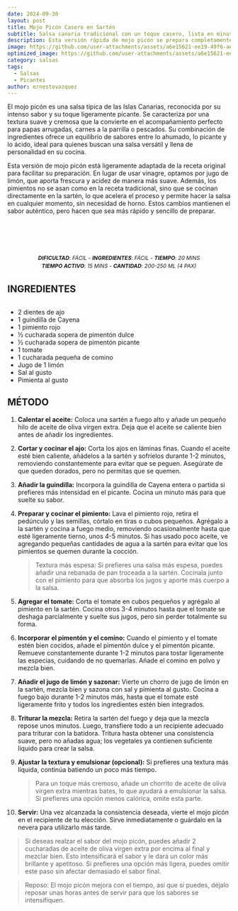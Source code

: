 ```yaml
---
date: 2024-09-30
layout: post
title: Mojo Picón Casero en Sartén
subtitle: Salsa canaria tradicional con un toque casero, lista en minutos.
description: Esta versión rápida de mojo picón se prepara completamente en sartén, logrando una mezcla perfecta de sabores intensos y picantes. La combinación de ajo, guindilla, pimientos y tomate es ideal para acompañar papas arrugadas, carnes o cualquier aperitivo. ¡Un toque de las Islas Canarias que no puede faltar en tu cocina!
image: https://github.com/user-attachments/assets/a6e15621-ee19-49f6-ae45-f963f1f02845
optimized_image: https://github.com/user-attachments/assets/a6e15621-ee19-49f6-ae45-f963f1f02845
category: salsas
tags:
  - Salsas
  - Picantes
author: ernestovazquez
---
```


El mojo picón es una salsa típica de las Islas Canarias, reconocida por su intenso sabor y su toque ligeramente picante. Se caracteriza por una textura suave y cremosa que la convierte en el acompañamiento perfecto para papas arrugadas, carnes a la parrilla o pescados. Su combinación de ingredientes ofrece un equilibrio de sabores entre lo ahumado, lo picante y lo ácido, ideal para quienes buscan una salsa versátil y llena de personalidad en su cocina.

Esta versión de mojo picón está ligeramente adaptada de la receta original para facilitar su preparación. En lugar de usar vinagre, optamos por jugo de limón, que aporta frescura y acidez de manera más suave. Además, los pimientos no se asan como en la receta tradicional, sino que se cocinan directamente en la sartén, lo que acelera el proceso y permite hacer la salsa en cualquier momento, sin necesidad de horno. Estos cambios mantienen el sabor auténtico, pero hacen que sea más rápido y sencillo de preparar.

<div style="display: flex; justify-content: center; text-align: center; margin-bottom: 10px; font-size: 12px;">
  <div>
    <br>
    <br>
    <br>
    <br>
    <br>
    <p style="margin: 0; line-height: 1.5;"><em><strong>DIFICULTAD</strong></em>: <em>FÁCIL</em> - <em><strong>INGREDIENTES</strong></em>: <em>FÁCIL</em> - <em><strong>TIEMPO</strong></em>: <em>20 MINS</em></p>
    <p style="margin: 0; line-height: 1.5;"><em><strong>TIEMPO ACTIVO</strong></em>: <em>15 MINS</em> - <em><strong>CANTIDAD</strong></em>: <em>200-250 ML (4 PAX)</em></p>
  </div>
</div>


## INGREDIENTES

<div style="display: flex; justify-content: space-between;">
  <div style="flex: 1; margin-right: 20px;">
    <ul style="margin-bottom: 0;">
      <li>2 dientes de ajo</li>
      <li>1 guindilla de Cayena</li>
      <li>1 pimiento rojo</li>
      <li>½ cucharada sopera de pimentón dulce</li>
      <li>½ cucharada sopera de pimentón picante</li>
      <li>1 tomate</li>
      <li>1 cucharada pequeña de comino</li>
      <li>Jugo de 1 limón</li>
      <li>Sal al gusto</li>
      <li>Pimienta al gusto</li>
    </ul>
  </div>
</div>

## MÉTODO

1. **Calentar el aceite:**
Coloca una sartén a fuego alto y añade un pequeño hilo de aceite de oliva virgen extra. Deja que el aceite se caliente bien antes de añadir los ingredientes.

2. **Cortar y cocinar el ajo:**
Corta los ajos en láminas finas. Cuando el aceite esté bien caliente, añádelos a la sartén y sofríelos durante 1-2 minutos, removiendo constantemente para evitar que se peguen. Asegúrate de que queden dorados, pero no permitas que se quemen.

3. **Añadir la guindilla:**
Incorpora la guindilla de Cayena entera o partida si prefieres más intensidad en el picante. Cocina un minuto más para que suelte su sabor.

4. **Preparar y cocinar el pimiento:**
Lava el pimiento rojo, retira el pedúnculo y las semillas, córtalo en tiras o cubos pequeños. Agrégalo a la sartén y cocina a fuego medio, removiendo ocasionalmente hasta que esté ligeramente tierno, unos 4-5 minutos. Si has usado poco aceite, ve agregando pequeñas cantidades de agua a la sartén para evitar que los pimientos se quemen durante la cocción.

   > Textura más espesa: Si prefieres una salsa más espesa, puedes añadir una rebanada de pan troceada a la sartén. Cocínala junto con el pimiento para que absorba los jugos y aporte más cuerpo a la salsa.

5. **Agregar el tomate:**
Corta el tomate en cubos pequeños y agrégalo al pimiento en la sartén. Cocina otros 3-4 minutos hasta que el tomate se deshaga parcialmente y suelte sus jugos, pero sin perder totalmente su forma.

6. **Incorporar el pimentón y el comino:**
Cuando el pimiento y el tomate estén bien cocidos, añade el pimentón dulce y el pimentón picante. Remueve constantemente durante 1-2 minutos para tostar ligeramente las especias, cuidando de no quemarlas. Añade el comino en polvo y mezcla bien.

7. **Añadir el jugo de limón y sazonar:**
Vierte un chorro de jugo de limón en la sartén, mezcla bien y sazona con sal y pimienta al gusto. Cocina a fuego bajo durante 1-2 minutos más, hasta que el tomate esté ligeramente frito y todos los ingredientes estén bien integrados.

8. **Triturar la mezcla:**
Retira la sartén del fuego y deja que la mezcla repose unos minutos. Luego, transfiere todo a un recipiente adecuado para triturar con la batidora. Tritura hasta obtener una consistencia suave, pero no añadas agua; los vegetales ya contienen suficiente líquido para crear la salsa.

9. **Ajustar la textura y emulsionar (opcional):**
Si prefieres una textura más líquida, continúa batiendo un poco más tiempo.

   > Para un toque más cremoso, añade un chorrito de aceite de oliva virgen extra mientras bates, lo que ayudará a emulsionar la salsa. Si prefieres una opción menos calórica, omite esta parte.

11. **Servir:**
Una vez alcanzada la consistencia deseada, vierte el mojo picón en el recipiente de tu elección. Sirve inmediatamente o guárdalo en la nevera para utilizarlo más tarde.
   > Si deseas realzar el sabor del mojo picón, puedes añadir 2 cucharadas de aceite de oliva virgen extra por encima al final y mezclar bien. Esto intensificará el sabor y le dará un color más brillante y apetitoso. Si prefieres una opción más ligera, puedes omitir este paso sin afectar demasiado el sabor final.

> Reposo: El mojo picón mejora con el tiempo, así que si puedes, déjalo reposar unas horas antes de servir para que los sabores se intensifiquen.

